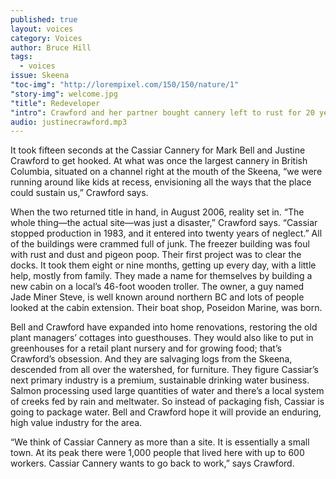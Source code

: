 ```yaml
---
published: true
layout: voices
category: Voices
author: Bruce Hill
tags: 
  - voices
issue: Skeena
"toc-img": "http://lorempixel.com/150/150/nature/1"
"story-img": welcome.jpg
"title": Redeveloper
"intro": Crawford and her partner bought cannery left to rust for 20 years. 
audio: justinecrawford.mp3
---
```


It took fifteen seconds at the Cassiar Cannery for Mark Bell and Justine Crawford to get hooked. At what was once the largest cannery in British Columbia, situated on a channel right at the mouth of the Skeena, “we were running around like kids at recess, envisioning all the ways that the place could sustain us,” Crawford says. 

When the two returned title in hand, in August 2006, reality set in. “The whole thing—the actual site—was just a disaster,” Crawford says. “Cassiar stopped production in 1983, and it entered into twenty years of neglect.”  All of the buildings were crammed full of junk. The freezer building was foul with rust and dust and pigeon poop. Their first project was to clear the docks.  It took them eight or nine months, getting up every day, with a little help, mostly from family. They made a name for themselves by building a new cabin on a local’s 46-foot wooden troller. The owner, a guy named Jade Miner Steve, is well known around northern BC and lots of people looked at the cabin extension.  Their boat shop, Poseidon Marine, was born.

Bell and Crawford have expanded into home renovations, restoring the old plant managers’ cottages into guesthouses. They would also like to put in greenhouses for a retail plant nursery and for growing food; that’s Crawford’s obsession. And they are salvaging logs from the Skeena, descended from all over the watershed, for furniture. They figure Cassiar’s next primary industry is a premium, sustainable drinking water business. Salmon processing used large quantities of water and there’s a local system of creeks fed by rain and meltwater. So instead of packaging fish, Cassiar is going to package water. Bell and Crawford hope it will provide an enduring, high value industry for the area.  

“We think of Cassiar Cannery as more than a site. It is essentially a small town. At its peak there were 1,000 people that lived here with up to 600 workers. Cassiar Cannery wants to go back to work,” says Crawford.
